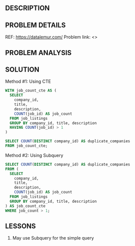 ## DESCRIPTION

## PROBLEM DETAILS
REF: <https://datalemur.com/>
Problem link: <>

## PROBLEM ANALYSIS

## SOLUTION
Method #1: Using CTE
```sql
WITH job_count_cte AS (
  SELECT 
    company_id, 
    title, 
    description, 
    COUNT(job_id) AS job_count
  FROM job_listings
  GROUP BY company_id, title, description
  HAVING COUNT(job_id) > 1
)

SELECT COUNT(DISTINCT company_id) AS duplicate_companies
FROM job_count_cte; 
```

Method #2: Using Subquery 
```sql
SELECT COUNT(DISTINCT company_id) AS duplicate_companies
FROM (
  SELECT 
    company_id, 
    title, 
    description, 
    COUNT(job_id) AS job_count
  FROM job_listings
  GROUP BY company_id, title, description
) AS job_count_cte
WHERE job_count > 1;
```

## LESSONS
1. May use Subquery for the simple query
